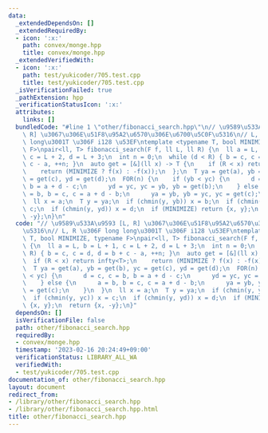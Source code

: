 ```yaml
---
data:
  _extendedDependsOn: []
  _extendedRequiredBy:
  - icon: ':x:'
    path: convex/monge.hpp
    title: convex/monge.hpp
  _extendedVerifiedWith:
  - icon: ':x:'
    path: test/yukicoder/705.test.cpp
    title: test/yukicoder/705.test.cpp
  _isVerificationFailed: true
  _pathExtension: hpp
  _verificationStatusIcon: ':x:'
  attributes:
    links: []
  bundledCode: "#line 1 \"other/fibonacci_search.hpp\"\n// \u9589\u533A\u9593 [L,\
    \ R] \u3067\u306E\u51F8\u95A2\u6570\u306E\u6700\u5C0F\u5316\n// L, R \u306F long\
    \ long\u3001T \u306F i128 \u53EF\ntemplate <typename T, bool MINIMIZE, typename\
    \ F>\npair<ll, T> fibonacci_search(F f, ll L, ll R) {\n  ll a = L, b = L + 1,\
    \ c = L + 2, d = L + 3;\n  int n = 0;\n  while (d < R) { b = c, c = d, d = b +\
    \ c - a, ++n; }\n  auto get = [&](ll x) -> T {\n    if (R < x) return infty<T>;\n\
    \    return (MINIMIZE ? f(x) : -f(x));\n  };\n  T ya = get(a), yb = get(b), yc\
    \ = get(c), yd = get(d);\n  FOR(n) {\n    if (yb < yc) {\n      d = c, c = b,\
    \ b = a + d - c;\n      yd = yc, yc = yb, yb = get(b);\n    } else {\n      a\
    \ = b, b = c, c = a + d - b;\n      ya = yb, yb = yc, yc = get(c);\n    }\n  }\n\
    \  ll x = a;\n  T y = ya;\n  if (chmin(y, yb)) x = b;\n  if (chmin(y, yc)) x =\
    \ c;\n  if (chmin(y, yd)) x = d;\n  if (MINIMIZE) return {x, y};\n  return {x,\
    \ -y};\n}\n"
  code: "// \u9589\u533A\u9593 [L, R] \u3067\u306E\u51F8\u95A2\u6570\u306E\u6700\u5C0F\
    \u5316\n// L, R \u306F long long\u3001T \u306F i128 \u53EF\ntemplate <typename\
    \ T, bool MINIMIZE, typename F>\npair<ll, T> fibonacci_search(F f, ll L, ll R)\
    \ {\n  ll a = L, b = L + 1, c = L + 2, d = L + 3;\n  int n = 0;\n  while (d <\
    \ R) { b = c, c = d, d = b + c - a, ++n; }\n  auto get = [&](ll x) -> T {\n  \
    \  if (R < x) return infty<T>;\n    return (MINIMIZE ? f(x) : -f(x));\n  };\n\
    \  T ya = get(a), yb = get(b), yc = get(c), yd = get(d);\n  FOR(n) {\n    if (yb\
    \ < yc) {\n      d = c, c = b, b = a + d - c;\n      yd = yc, yc = yb, yb = get(b);\n\
    \    } else {\n      a = b, b = c, c = a + d - b;\n      ya = yb, yb = yc, yc\
    \ = get(c);\n    }\n  }\n  ll x = a;\n  T y = ya;\n  if (chmin(y, yb)) x = b;\n\
    \  if (chmin(y, yc)) x = c;\n  if (chmin(y, yd)) x = d;\n  if (MINIMIZE) return\
    \ {x, y};\n  return {x, -y};\n}"
  dependsOn: []
  isVerificationFile: false
  path: other/fibonacci_search.hpp
  requiredBy:
  - convex/monge.hpp
  timestamp: '2023-02-16 20:24:49+09:00'
  verificationStatus: LIBRARY_ALL_WA
  verifiedWith:
  - test/yukicoder/705.test.cpp
documentation_of: other/fibonacci_search.hpp
layout: document
redirect_from:
- /library/other/fibonacci_search.hpp
- /library/other/fibonacci_search.hpp.html
title: other/fibonacci_search.hpp
---
```


